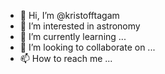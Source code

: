 - 👋 Hi, I’m @kristofftagam
- 👀 I’m interested in astronomy
- 🌱 I’m currently learning ...
- 💞️ I’m looking to collaborate on ...
- 📫 How to reach me ...

<!---
kristofftagam/kristofftagam is a ✨ special ✨ repository because its `README.md` (this file) appears on your GitHub profile.
You can click the Preview link to take a look at your changes.
--->
